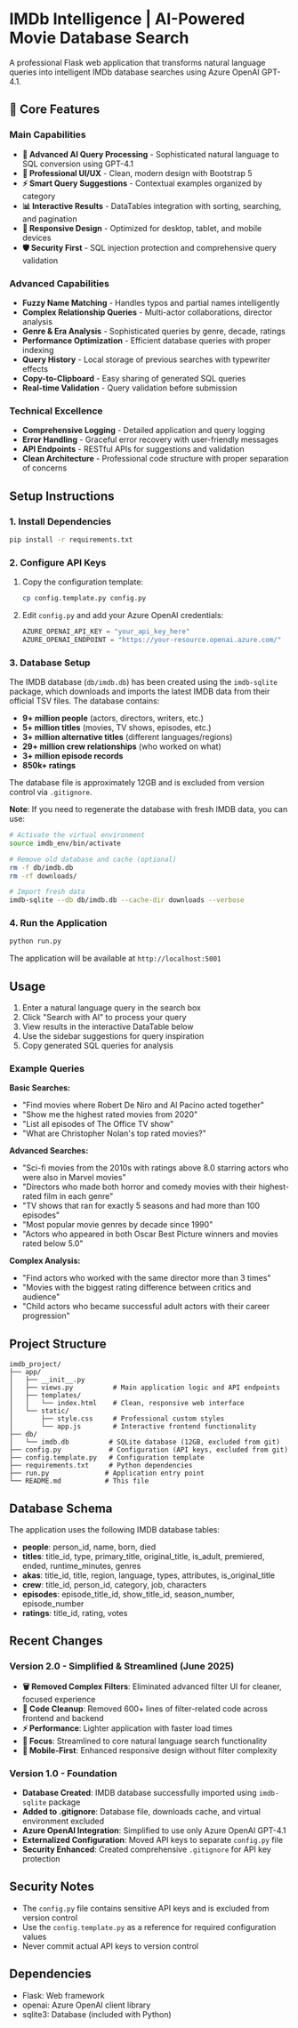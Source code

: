 # IMDb Intelligence | AI-Powered Movie Database Search

A professional Flask web application that transforms natural language queries into intelligent IMDb database searches using Azure OpenAI GPT-4.1.

## 🚀 Core Features

### Main Capabilities
- **🧠 Advanced AI Query Processing** - Sophisticated natural language to SQL conversion using GPT-4.1
- **🎨 Professional UI/UX** - Clean, modern design with Bootstrap 5
- **⚡ Smart Query Suggestions** - Contextual examples organized by category
- **📊 Interactive Results** - DataTables integration with sorting, searching, and pagination
- **📱 Responsive Design** - Optimized for desktop, tablet, and mobile devices
- **🛡️ Security First** - SQL injection protection and comprehensive query validation

### Advanced Capabilities
- **Fuzzy Name Matching** - Handles typos and partial names intelligently
- **Complex Relationship Queries** - Multi-actor collaborations, director analysis
- **Genre & Era Analysis** - Sophisticated queries by genre, decade, ratings
- **Performance Optimization** - Efficient database queries with proper indexing
- **Query History** - Local storage of previous searches with typewriter effects
- **Copy-to-Clipboard** - Easy sharing of generated SQL queries
- **Real-time Validation** - Query validation before submission

### Technical Excellence
- **Comprehensive Logging** - Detailed application and query logging
- **Error Handling** - Graceful error recovery with user-friendly messages
- **API Endpoints** - RESTful APIs for suggestions and validation
- **Clean Architecture** - Professional code structure with proper separation of concerns

## Setup Instructions

### 1. Install Dependencies

```bash
pip install -r requirements.txt
```

### 2. Configure API Keys

1. Copy the configuration template:
   ```bash
   cp config.template.py config.py
   ```

2. Edit `config.py` and add your Azure OpenAI credentials:
   ```python
   AZURE_OPENAI_API_KEY = "your_api_key_here"
   AZURE_OPENAI_ENDPOINT = "https://your-resource.openai.azure.com/"
   ```

### 3. Database Setup

The IMDB database (`db/imdb.db`) has been created using the `imdb-sqlite` package, which downloads and imports the latest IMDB data from their official TSV files. The database contains:

- **9+ million people** (actors, directors, writers, etc.)
- **5+ million titles** (movies, TV shows, episodes, etc.)  
- **3+ million alternative titles** (different languages/regions)
- **29+ million crew relationships** (who worked on what)
- **3+ million episode records**
- **850k+ ratings**

The database file is approximately 12GB and is excluded from version control via `.gitignore`.

**Note**: If you need to regenerate the database with fresh IMDB data, you can use:
```bash
# Activate the virtual environment
source imdb_env/bin/activate

# Remove old database and cache (optional)
rm -f db/imdb.db
rm -rf downloads/

# Import fresh data
imdb-sqlite --db db/imdb.db --cache-dir downloads --verbose
```

### 4. Run the Application

```bash
python run.py
```

The application will be available at `http://localhost:5001`

## Usage

1. Enter a natural language query in the search box
2. Click "Search with AI" to process your query
3. View results in the interactive DataTable below
4. Use the sidebar suggestions for query inspiration
5. Copy generated SQL queries for analysis

### Example Queries

**Basic Searches:**
- "Find movies where Robert De Niro and Al Pacino acted together"
- "Show me the highest rated movies from 2020"
- "List all episodes of The Office TV show"
- "What are Christopher Nolan's top rated movies?"

**Advanced Searches:**
- "Sci-fi movies from the 2010s with ratings above 8.0 starring actors who were also in Marvel movies"
- "Directors who made both horror and comedy movies with their highest-rated film in each genre"
- "TV shows that ran for exactly 5 seasons and had more than 100 episodes"
- "Most popular movie genres by decade since 1990"
- "Actors who appeared in both Oscar Best Picture winners and movies rated below 5.0"

**Complex Analysis:**
- "Find actors who worked with the same director more than 3 times"
- "Movies with the biggest rating difference between critics and audience"
- "Child actors who became successful adult actors with their career progression"

## Project Structure

```
imdb_project/
├── app/
│   ├── __init__.py
│   ├── views.py          # Main application logic and API endpoints
│   ├── templates/
│   │   └── index.html    # Clean, responsive web interface
│   └── static/
│       ├── style.css     # Professional custom styles
│       └── app.js        # Interactive frontend functionality
├── db/
│   └── imdb.db          # SQLite database (12GB, excluded from git)
├── config.py            # Configuration (API keys, excluded from git)
├── config.template.py   # Configuration template
├── requirements.txt     # Python dependencies
├── run.py              # Application entry point
└── README.md           # This file
```

## Database Schema

The application uses the following IMDB database tables:

- **people**: person_id, name, born, died
- **titles**: title_id, type, primary_title, original_title, is_adult, premiered, ended, runtime_minutes, genres
- **akas**: title_id, title, region, language, types, attributes, is_original_title
- **crew**: title_id, person_id, category, job, characters
- **episodes**: episode_title_id, show_title_id, season_number, episode_number
- **ratings**: title_id, rating, votes

## Recent Changes

### Version 2.0 - Simplified & Streamlined (June 2025)
- **🗑️ Removed Complex Filters**: Eliminated advanced filter UI for cleaner, focused experience
- **🧹 Code Cleanup**: Removed 600+ lines of filter-related code across frontend and backend
- **⚡ Performance**: Lighter application with faster load times
- **🎯 Focus**: Streamlined to core natural language search functionality
- **📱 Mobile-First**: Enhanced responsive design without filter complexity

### Version 1.0 - Foundation
- **Database Created**: IMDB database successfully imported using `imdb-sqlite` package
- **Added to .gitignore**: Database file, downloads cache, and virtual environment excluded
- **Azure OpenAI Integration**: Simplified to use only Azure OpenAI GPT-4.1
- **Externalized Configuration**: Moved API keys to separate `config.py` file
- **Security Enhanced**: Created comprehensive `.gitignore` for API key protection

## Security Notes

- The `config.py` file contains sensitive API keys and is excluded from version control
- Use the `config.template.py` as a reference for required configuration values
- Never commit actual API keys to version control

## Dependencies

- Flask: Web framework
- openai: Azure OpenAI client library
- sqlite3: Database (included with Python)
